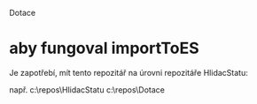 Dotace

# aby fungoval importToES

Je zapotřebí, mít tento repozitář na úrovni repozitáře HlidacStatu:

např.
c:\repos\HlidacStatu
c:\repos\Dotace